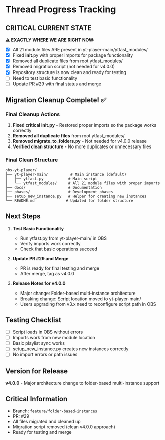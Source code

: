 # Thread Progress Tracking

## CRITICAL CURRENT STATE
**⚠️ EXACTLY WHERE WE ARE RIGHT NOW:**
- [x] All 21 module files ARE present in yt-player-main/ytfast_modules/
- [x] Fixed __init__.py with proper imports for package functionality
- [x] Removed all duplicate files from root ytfast_modules/
- [x] Removed migration script (not needed for v4.0.0)
- [x] Repository structure is now clean and ready for testing
- [ ] Need to test basic functionality
- [ ] Update PR #29 with final status and merge

## Migration Cleanup Complete! ✅

### Final Cleanup Actions
1. **Fixed critical __init__.py** - Restored proper imports so the package works correctly
2. **Removed all duplicate files** from root ytfast_modules/
3. **Removed migrate_to_folders.py** - Not needed for v4.0.0 release
4. **Verified clean structure** - No more duplicates or unnecessary files

### Final Clean Structure
```
obs-yt-player/
├── yt-player-main/          # Main instance (default)
│   ├── ytfast.py           # Main script
│   └── ytfast_modules/     # All 21 module files with proper imports
├── docs/                   # Documentation
├── phases/                 # Development phases
├── setup_new_instance.py   # Helper for creating new instances
└── README.md              # Updated for folder structure
```

## Next Steps

1. **Test Basic Functionality**
   - Run ytfast.py from yt-player-main/ in OBS
   - Verify imports work correctly
   - Check that basic operations succeed

2. **Update PR #29 and Merge**
   - PR is ready for final testing and merge
   - After merge, tag as v4.0.0

3. **Release Notes for v4.0.0**
   - Major change: Folder-based multi-instance architecture
   - Breaking change: Script location moved to yt-player-main/
   - Users upgrading from v3.x need to reconfigure script path in OBS

## Testing Checklist
- [ ] Script loads in OBS without errors
- [ ] Imports work from new module location
- [ ] Basic playlist sync works
- [ ] setup_new_instance.py creates new instances correctly
- [ ] No import errors or path issues

## Version for Release
**v4.0.0** - Major architecture change to folder-based multi-instance support

## Critical Information
- Branch: `feature/folder-based-instances`
- PR: #29
- All files migrated and cleaned up
- Migration script removed (clean v4.0.0 approach)
- Ready for testing and merge
